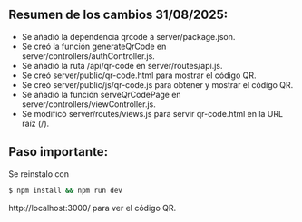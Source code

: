 ## Resumen de los cambios 31/08/2025:

- Se añadió la dependencia qrcode a server/package.json.
- Se creó la función generateQrCode en server/controllers/authController.js.
- Se añadió la ruta /api/qr-code en server/routes/api.js.
- Se creó server/public/qr-code.html para mostrar el código QR.
- Se creó server/public/js/qr-code.js para obtener y mostrar el código QR.
- Se añadió la función serveQrCodePage en server/controllers/viewController.js.
- Se modificó server/routes/views.js para servir qr-code.html en la URL raíz (/).

## Paso importante:

Se reinstalo con 

```bash
$ npm install && npm run dev
```

 http://localhost:3000/ para ver el código QR.
